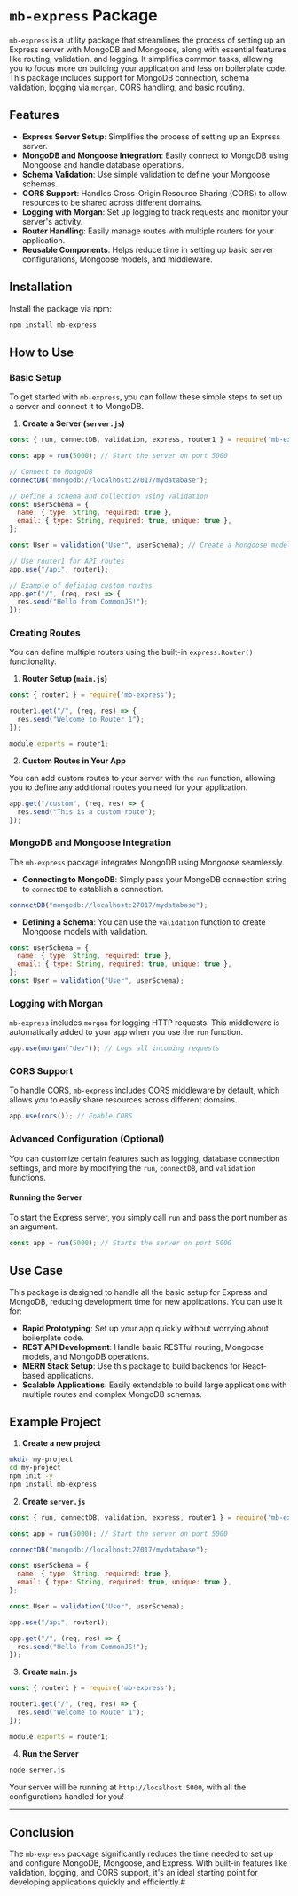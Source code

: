 # `mb-express` Package

`mb-express` is a utility package that streamlines the process of setting up an Express server with MongoDB and Mongoose, along with essential features like routing, validation, and logging. It simplifies common tasks, allowing you to focus more on building your application and less on boilerplate code. This package includes support for MongoDB connection, schema validation, logging via `morgan`, CORS handling, and basic routing.

## Features

- **Express Server Setup**: Simplifies the process of setting up an Express server.
- **MongoDB and Mongoose Integration**: Easily connect to MongoDB using Mongoose and handle database operations.
- **Schema Validation**: Use simple validation to define your Mongoose schemas.
- **CORS Support**: Handles Cross-Origin Resource Sharing (CORS) to allow resources to be shared across different domains.
- **Logging with Morgan**: Set up logging to track requests and monitor your server's activity.
- **Router Handling**: Easily manage routes with multiple routers for your application.
- **Reusable Components**: Helps reduce time in setting up basic server configurations, Mongoose models, and middleware.

## Installation

Install the package via npm:

```bash
npm install mb-express
```

## How to Use

### Basic Setup

To get started with `mb-express`, you can follow these simple steps to set up a server and connect it to MongoDB.

1. **Create a Server (`server.js`)**

```javascript
const { run, connectDB, validation, express, router1 } = require('mb-express');

const app = run(5000); // Start the server on port 5000

// Connect to MongoDB
connectDB("mongodb://localhost:27017/mydatabase");

// Define a schema and collection using validation
const userSchema = {
  name: { type: String, required: true },
  email: { type: String, required: true, unique: true },
};

const User = validation("User", userSchema); // Create a Mongoose model with validation

// Use router1 for API routes
app.use("/api", router1);

// Example of defining custom routes
app.get("/", (req, res) => {
  res.send("Hello from CommonJS!");
});
```

### Creating Routes

You can define multiple routers using the built-in `express.Router()` functionality. 

1. **Router Setup (`main.js`)**

```javascript
const { router1 } = require('mb-express');

router1.get("/", (req, res) => {
  res.send("Welcome to Router 1");
});

module.exports = router1;
```

2. **Custom Routes in Your App**

You can add custom routes to your server with the `run` function, allowing you to define any additional routes you need for your application.

```javascript
app.get("/custom", (req, res) => {
  res.send("This is a custom route");
});
```

### MongoDB and Mongoose Integration

The `mb-express` package integrates MongoDB using Mongoose seamlessly. 

- **Connecting to MongoDB**: Simply pass your MongoDB connection string to `connectDB` to establish a connection.

```javascript
connectDB("mongodb://localhost:27017/mydatabase");
```

- **Defining a Schema**: You can use the `validation` function to create Mongoose models with validation.

```javascript
const userSchema = {
  name: { type: String, required: true },
  email: { type: String, required: true, unique: true },
};
const User = validation("User", userSchema);
```

### Logging with Morgan

`mb-express` includes `morgan` for logging HTTP requests. This middleware is automatically added to your app when you use the `run` function.

```javascript
app.use(morgan("dev")); // Logs all incoming requests
```

### CORS Support

To handle CORS, `mb-express` includes CORS middleware by default, which allows you to easily share resources across different domains.

```javascript
app.use(cors()); // Enable CORS
```

### Advanced Configuration (Optional)

You can customize certain features such as logging, database connection settings, and more by modifying the `run`, `connectDB`, and `validation` functions.

#### Running the Server

To start the Express server, you simply call `run` and pass the port number as an argument.

```javascript
const app = run(5000); // Starts the server on port 5000
```

## Use Case

This package is designed to handle all the basic setup for Express and MongoDB, reducing development time for new applications. You can use it for:

- **Rapid Prototyping**: Set up your app quickly without worrying about boilerplate code.
- **REST API Development**: Handle basic RESTful routing, Mongoose models, and MongoDB operations.
- **MERN Stack Setup**: Use this package to build backends for React-based applications.
- **Scalable Applications**: Easily extendable to build large applications with multiple routes and complex MongoDB schemas.

## Example Project

1. **Create a new project**

```bash
mkdir my-project
cd my-project
npm init -y
npm install mb-express
```

2. **Create `server.js`**

```javascript
const { run, connectDB, validation, express, router1 } = require('mb-express');

const app = run(5000); // Start the server on port 5000

connectDB("mongodb://localhost:27017/mydatabase");

const userSchema = {
  name: { type: String, required: true },
  email: { type: String, required: true, unique: true },
};

const User = validation("User", userSchema);

app.use("/api", router1);

app.get("/", (req, res) => {
  res.send("Hello from CommonJS!");
});
```

3. **Create `main.js`**

```javascript
const { router1 } = require('mb-express');

router1.get("/", (req, res) => {
  res.send("Welcome to Router 1");
});

module.exports = router1;
```

4. **Run the Server**

```bash
node server.js
```

Your server will be running at `http://localhost:5000`, with all the configurations handled for you!

---

## Conclusion

The `mb-express` package significantly reduces the time needed to set up and configure MongoDB, Mongoose, and Express. With built-in features like validation, logging, and CORS support, it's an ideal starting point for developing applications quickly and efficiently.#

